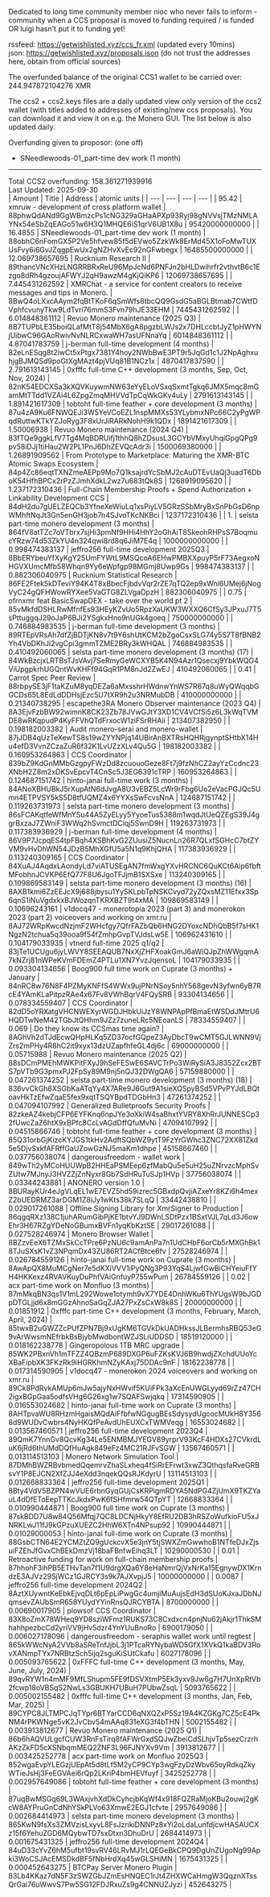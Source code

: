 Dedicated to long time community member nioc who never fails to inform -community when a CCS proposal is moved to funding required / is funded OR luigi hasn't put it to funding yet!

rssfeed: https://getwishlisted.xyz/ccs_fr.xml (updated every 10mins)    
json: https://getwishlisted.xyz/proposals.json (do not trust the addresses here, obtain from official sources)

The overfunded balance of the original CCS1 wallet to be carried over:        
244.947872104276 XMR        

The ccs2 + ccs2.keys files are a daily updated view only version of the ccs2 wallet (with titles added to addresses of existing/new ccs proposals). You can download it and view it on e.g. the Monero GUI. The list below is also updated daily.

Overfunding given to proposor: (one off)
- SNeedlewoods-01_part-time dev work (1 month)

---

Total CCS2 overfunding: 158.361271939916    
Last Updated: 2025-09-30    
| Amount | Title | Address | atomic units |
| --- | --- | --- | --- |
| 95.42 | xmruw - development of cross platform wallet | 88phwQdANd9GgWBmzcPs1cNG329aGHaAPXp93Ryj98gNVVsjTMzNMLAYNx54eSbZqEAGo51w6H3Q1MHQE6iS1qrV6UB1X8u | 95420000000000 |
| 16.4855 | SNeedlewoods-01_part-time dev work (1 month) | 88obhC6nFomGX5P2Ve5hfvew85f5dEVwo5ZzkWk8ErMd45X1oFoMwTUXUsFvy6i6GvJZqgpEwUx2gNZHvXvEc92nGFwbegx | 16485500000000 |
| 12.069738657695 | Rucknium Research II | 89thancVNcXHzLNGRRBRxReU96MpJcNd6PNFJn2bHLDwihrfr2vthvtB6c1Ezgo8dRh4gzoujAFWYJ2qH9awzM4gKjQiKP6 | 12069738657695 |
| 7.445431262592 | XMRChat - a service for content creators to receive messages and tips in Monero. | 8BwQ4oLXxcAAym2fqBtTKoF6qSmWfs8tbcQQ9GsdG5aBGLBtmab7CWtfDVphfcvunyTkw9LdTvri76mmS3Fvn79hJE33EHM | 7445431262592 |
| 6.014848361112 | Revuo Monero maintenance (2025 Q3) | 8B7TUPbLE35boiQLafMtT8j54MbX6gA8pgzbLWJs2x7DHLccbtJyZ1pHWYNjUibwC96GAoRwivNvNLRCxwaWH7asUFNnaYq | 6014848361112 |
| 4.87041783759 | j-berman full-time development (4 months) | 82eLnESqg8t2iwCt5xPtgx7381Y4hoy2NWbBwE3PT9r5JqGd1c1J2NpAghxuhjgBJMQSd9poGtXgMAzt4pjVUq81B1NCz1x | 4870417837590 |
| 2.791613143145 | 0xfffc full-time C++ development (3 months, Sep, Oct, Nov, 2024) | 82nK54EDCXSa3kXQVKuywmNW63eYyELoVSxqSxmtTgkq6JMX5mqc8mGamMtTTdd1VZAi4L6ZpgZmqMHVVdTpCqWkGKv4uLy | 2791613143145 |
| 1.891421617309 | tobtoht full-time feather + core development (3 months) | 87u4zA9Ku6FNWQEJi3W5YeVCoEZL1nspMMXs53YLybmxNPc66C2yPgWPqdRuttwKTkYZJoRyg3F8xUrJiRARkNohH9k1QDx | 1891421617309 |
| 1.50006938 | Revuo Monero maintenance (2024 Q4) | 83fTQe9ggkLfV7Tg4MqBDRUifj1thhQ8hZDsusL3GCYbVMxyUhqiGpgQPg9pv58iDJj1tiHau2W2PL1PnJ6DhZEVQcAdr3i | 1500069380000 |
| 1.26891909562 | From Prototype to Marketplace: Maturing the XMR-BTC Atomic Swaps Ecosystem | 84p4Zc86eqtTXNZmeAEPp9Mo7Q1ksajrdYcSbMJ2cAuDTEvUaQj3uadT6DboK54HfhBPCx2rPzZJmhXdkL2wz7u683tQk8S | 1268919095620 |
| 1.237172310436 | Full-Chain Membership Proofs + Spend Authorization + Linkability Development CCS | 84dH2du7gUELZEQCb3YfneXeWiuLq1xsPiyLV5GRzSSbMryBxSnPbGsD6npWMhftNqJt3Gn5enGH3job7n4SJvoTKcNKBci | 1237172310436 |
| 1. | selsta part-time monero development (3 months) | 864fV8atTZc7oVTbrx7sjHi3pmNf9HHi4HhY2oGhAiT8SkeohRHPsS7BoqmucYRzw74d53ZkYU4n324qwi8rd8q6JiM7E4q | 1000000000000 |
| 0.998474383137 | jeffro256 full-time development 2025Q3 | 8BbERYbeuYfXyKgY25UmFYWtL9MSQcoA6EHwPMBXXpuyP5rF73AegxoNHGVXUmcMfb58Whqn9Yy6eWpfgp98MGmj8Uwp9Gs | 998474383137 |
| 0.882306040975 | Rucknium Statistical Research | 86FE2Ftek5kDTeviY94K4T8xBbecFjbdvVqr2rZE7qTQ2ep9xWni6UMej6jNogVyC24gQFHWowRYXee5VaGTG8ZLVgaDpzH | 882306040975 |
| 0.75 | ofrnxmr feat BasicSwapDEX - take over the world pt 2 | 85vMkfdDSHLRwMfnfEs93HEyKZvUo5RpzXaUKW3WXXQ6CfSy3JPxuJ7T5sPttuggqJ29oJaP6BJi2YSgkxHno9nUGk4goeq | 750000000000 |
| 0.746884983535 | j-berman full-time development (3 months) | 89RTEpVRsAh7dfZjBDTjKN8v7t9Y6shUtKCM2bZgoCsxSLG74y5S7T8fBNB2Yh4VbDKhJi2vgCpi3gmmTZME2BRy3kWHQAL | 746884983535 |
| 0.410492060065 | selsta part-time monero development (3 months) (17) | 84WkBzcjxLRTBsTJsVAvj7SeRmyGeWCXYB5K4N94Azr1Qsecxj9YbkWQG4ViUpgpkrhUGQntWvKHFf94GqR1PM8nJd2ZwEJ | 410492060065 |
| 0.41 | Carrot Spec Peer Review | 88rbpySE3jF1taKZuM8yqDEZa6aMxsshrHWdnwYnWS7R67q8uWyQWqqbGGCDs65L8EdLdDDHsjEzc5U7tXR9h2u3NRMubDB | 410000000000 |
| 0.21340738295 | escapethe3RA Monero Observer maintenance (2023 Q4) | 8A3EjvFzbBW92wimnK8CK23Zb78JVwGJtY3XD1CV4VCfSi5z6L3kWqTVMDE8wRKqpudP4KyFFVhQTdFrxocW1ziFSrRHAii | 213407382950 |
| 0.198182003382 | Audit monero-serai and monero-wallet | 87jJDB4qUzTeXewTS8s19wZYYNPjq14UBirAnBXTRsHQHRjgynptSHtbX14Hu4efD3VvnZCzaZuR6f32K1LvUZzXLv4Qu5G | 198182003382 |
| 0.160953264863 | CCS Coordinator | 839bZ9KdGnMMbGzgpyFWzDd8zcuouoGeze8Ft7j9fzNhCZ2ayYzCcdnc23XNbH2Z8m2xDKSvEpcvT4CnSc5J3EG6391cTRP | 160953264863 |
| 0.124687151742 | hinto-janai full-time work (3 months) | 84ANoXBHUBkJ5rXupAtN6dJvgA8U3vEBZ5LcWr9rFbg6Uo2eVacPGJQc5Umn4ETPVSY5kS5D8tfUQMZ4x6YYXsSwFcvsNnA | 124687151742 |
| 0.119263731973 | selsta part-time monero development (3 months) | 86sFCAKqtfeWfMnYSu44A5ZyELyy5YyoeTus5388m1wqdJtUeQZEgS39J4ggrBxzaJ7ZWniF3WWq2hSvmctDCiqj5SwnD9H | 119263731973 |
| 0.117383936929 | j-berman full-time development (4 months) | 86V9P7JcpqES4tpFBqh4XSBhKvG2ZUusiZ5NucnLn26R7QLxfSGHcC7btZYVM9vHvDhWN54JDzB5MhXGfU5a5N1q9KhjQHA | 117383936929 |
| 0.113240309165 | CCS Coordinator | 84XuAJ4AqdxLAondyLd7viATUSEgAN7fmWxgYXvHRCNC6QuKCt6Aip6fbftMFobhnJCVKP6EfQ77F8U6JgoTFJjmB1SXSxe | 113240309165 |
| 0.109869583149 | selsta part-time monero development (3 months) (16) | 8AXB1kmi6ZzEEJcX9j688jbysu1YySKLpbTpNSKCvyd72yZQxsMZ11Efxx3Sp6qnS1iNuVgdxkxBJWozqnTKRXBZT9t4xMA | 109869583149 |
| 0.10696243161 | v1docq47 - monerotopia 2023 (part 3) and monerokon 2023 (part 2) voiceovers and working on xmr.ru | 8AJ72WRpKwcdNzjmF2WHcfgy7QfrFAZbQb6HNG2DYoxcNDhQbB5f7sHK1NgzN2tchua5q39ooa9f54fZmhpGvpTVJdsLw5E | 106962431610 |
| 0.104179033935 | vtnerd full-time 2025 q1/q2 | 83jTe1UCUgu6jyLWVY8SEEAQUB7NxXjZHFXoakGmJ6aWiQJpZhWWgqmA7kNZrj81nWPeKVmFDEmZ4PTLu1XN7YvzJqensoL | 104179033935 |
| 0.093304134656 | Boog900 full time work on Cuprate (3 months) + January | 84nRC8w76N8F4PZMyKNFfS4WWx9ujPNrNSoy5nhY568gevN3yfwn6yB7RcE4YAmKLaPitpzRAe4x67Fv8VWhBqrV4FQySRB | 93304134656 |
| 0.078334559407 | CCS Coordinator | 82dD5oYRXatgVHCNWEXyrWGDJHbkUiJzY8WNPApPfBmaEtWSDdJMtrU6HQDTwNeM42TGbJtQHhm9JZz7zuneLRc5NEoanLS | 78334559407 |
| 0.069 | Do they know its CCSmas time again? | 8AGhVh2dTJdEcwQHpHLKq5ZD37ocfGQpeZ3AyDbcT9wCMT5GJLWNN9VjZrs2mPHy4R8hC2it9xyx13dzUZapfhfeGL4dj6c | 69000000000 |
| 0.05715988 | Revuo Monero maintenance (2025 Q2) | 88sDCmPMEhMWKPitFXyJ9hSeFESwE6SAVCTrPo3WiRySiA3J8352Zcx2BTS7pVTb9G3pmxPJ2FpSy89M9nj5nQJ32DWgQA6 | 57159880000 |
| 0.047261374252 | selsta part-time monero development (3 months) (18) | 836vvCkGh6XSGbKaATqYy4X7ARe9J6Gut9A1sieXQSpyBSd5VPvPYJdLBQtoavHkTzEfwZqaE5fex9xqtTSQYBpdTDGbHn3 | 47261374252 |
| 0.047094107992 | Generalized Bulletproofs Security Proofs | 82zkeAZ4kebjCFP6EYFKnq6npJYe3oXkiW4saBhxtYVRY8XhRrJUNNESCp32fUwcZaZ6htX9xBPfc8CcLvAGdDffQfuMvNi | 47094107992 |
| 0.04515866746 | tobtoht full-time feather + core development (3 months) | 85Q31orbGjKizcKYJGS1tkHv2AdftSQbWZ9ytT9FzYrGWhc3ZNC72XX81Zkd5e5DjvSxkfAFRffGaUZowGzNJ5maKm1dhpe | 45158667460 |
| 0.037756038074 | dangerousfreedom - wallet work | 849wTh2yMCoHUUWpB2HHEaPSMEep6zfMabQu5e5uH25uZNrvzcMphSvZUtw7MJnyJ3HVZZjZnNyxr8Gb7SdHRuTuSJp1HVp | 37756038074 |
| 0.03344243881 | ANONERO version 1.0 | 8BURayKUr4eJgVLqEL1wE7EVZ5hd59izrec5GBxdpQvjiAZxeYr8KZi6h4mexZ2bUEDRMZ3arDGM1Z8iJy1wKts38k7SLqQ | 33442438810 |
| 0.029017261088 | Offline Signing Library for XmrSigner to Production | 86qgqRXz138C1juhARumGibPjKE1btvYJ9DWnLSDtPzx1BSxtVJL7qLd3J6owEhr3H67RZgYDeNoGBumxBVFn1yqKbKztSE | 29017261088 |
| 0.027528246974 | Monero Browser Wallet | 8BZzvEeX6TZMxSkCcTPre6PzNU6c9amAnPa7n1UdCHbF6orCb5rMXGhBk18TJuSXsK1vZ3NPqmDx43ZU86RT2ACfBtce6fv | 27528246974 |
| 0.026784559126 | hinto-janai full-time work on Cuprate (3 months) | 8AwApQX8MuMCgNer7e5dKXiVVV1iPyQNg3P93YqS4LjwfGwBiCHYeiuFfYH4HKKexz4RVAVKuyDuPhfVAiGnfuyP755wPum | 26784559126 |
| 0.02 | acx part-time work on Monfluo (3 months) | 87mMkqBN3qs1V1mL292Wowe1otymh9vX7YDE4DnhWKu6ThYUgsW9bJGDpDTGLjjd6x8mGGzAhnoSaGqZJA27PxZsCxW8k8S | 20000000000 |
| 0.01851912 | 0xfffc part-time C++ development (3 months, February, March, April, 2024) | 85twxB2uGWZZcPUfZPN7Bj9xUgKM6TGVkDkUADHkssJLBermhsRBQ53eG9vArWwsmNEfrbkBsBjybMwdbontWZJSLiUDDSD | 18519120000 |
| 0.018162238778 | Gingeropolous 1TB MRC upgrade | 85WK2PBxnVh1mTFZZ4QBzmP689DXGP6uFZKsKVJ6B9hwdjZXchdUUoYcXBaFipbXK3FKzRk9iHGRKhmNZyKAxj75DDAc9nF | 18162238778 |
| 0.017314590905 | v1docq47 - monerokon 2024 voiceovers and working on xmr.ru | 89Ck8PdRvkAMUp6mJw5ajyNxHWvif5KUiFPk3aXcEnUWGLyyd69rZz47CH2igxBGpGaa5odfsVHg6G26xg1w7SQAFSwjqkq | 17314590905 |
| 0.016553024682 | hinto-janai full-time work on Cuprate (3 months) | 8AHTpvaWU8RHzmHgaisMQdAiFfbfwNGgugBEsSdysydUgcocMUkH8Y3568d9WUDvCwbrs4NyHKQfPeAvdUhEUXCxTWMVeqg | 16553024682 |
| 0.013567460571 | jeffro256 full-time development 2023Q4 | 89QmK7YnnGv8QcvKg34Le5ENMBMJYEGV89yrprV93KcF4HDXs27CVkrdLuK6jRd6thUMdDQfHuAgk849eFz4MC21RJFvSGW | 13567460571 |
| 0.013114513103 | Monero Network Simulation Tool | 87DMhBWZRBvbmedQqemrvZhaSLxheq4fSiRrEFrwt3xwZ3QthqsfaRveGRBsvY1P8EJCN2XfZJJ4eXdd3nqekQQsRJKdyrU | 13114513103 |
| 0.012668833364 | jeffro256 full-time development 2025Q1 | 8Bty4VdV5BZPN4wVUE6rbnGyqGUjCsKRPigmRDYA5NdPG4ZjUmX9TKZYauL4dDfEToEepTTKcJkdxPwK6fSHfmrw54QTpYT | 12668833364 |
| 0.010990444871 | Boog900 full time work on Cuprate (3 months) | 87skBDD7U8w84Q56Mfqj7QC8LDCNjHkyY8EfRU2DB3hRSZoWufkioFU5xJNRKLwJ11fJ9kGPzuXUEZC2HhW6XTn4NPsup92 | 10990444871 |
| 0.01029000053 | hinto-janai full-time work on Cuprate (3 months) | 88GsbCTN64E2YCMZtZQ9gUckcvX5e3jnY5tjSWXZmGwwhoB1NTfeDJxZjsuiFZEhJfGvxChBEkDmzVj18baFBnfwEihq3LT | 10290000530 |
| 0.01 | Retroactive funding for work on full-chain membership proofs | 87hhohF3ihPB5ETHvTan7f1U9drgXQa6Y8eHaNmrQjVxNrKa15EgnywDX1KrndzE3AJVz29SjWCz1GJRCY3s9k7AJXvpjJ5 | 10000000000 |
| 0.0087 | jeffro256 full-time development 2024Q2 | 8AztXUywntKeEbkEjvqDLt6pEpLiPwgGc4umjiMuAujsEdH3dSUoKJxaJDbNJqmsevZAUbSmR658YUydYYinRnsQJRCYBTA | 8700000000 |
| 0.00690017905 | plowsof CCS Coordinator | 83X8oZmX78WHeq9YD8sziWFmz1RUKS73C8Cxdxcn4pnjNu62jAkjr1ThkSMhahhpezbcCd2yriVV9jHv5dzr4YnYUuBnoRo | 6900179050 |
| 0.006027178096 | dangerousfreedom - seraphis wallet work until regtest | 865kWWcNyA2VVb8aSReTnfJjbL3j1PTcaRYNybaWD5GfX1XVkQ1kaBDV3RovXANmpTYx7NRBtzSch5ijq2sguKiSUtCkafu | 6027178096 |
| 0.005093765622 | 0xFFFC full-time C++ development (3 months, May, June, July, 2024) | 89qvRYW1n4mMF9MfLShupm5FE9fDSVXtmP5Ek3yxv9Jw6g7H7UnXpRtVb2fcwp18oVBSqS2NwLs3GBUKH7UBuH7PUbwZsqL | 5093765622 |
| 0.005002155482 | 0xfffc full-time C++ development (3 months, Jan, Feb, Mar, 2025) | 89CYPC8JLTMPCJqTYpr6BTYarCCD6qNXQZxP5Sz19A4KZGKg7CZ5cE4PkNM4rPKWNge5vK2JvCbv54mAAq831eXG3f4bTHN | 5002155482 |
| 0.003913812677 | Revuo Monero maintenance (2025 Q1) | 86b6hAQVULgcfCUW3RnFsTirq8fAFWrGxdSQJwZbeiCdSLhjvTp5sezCrzrhAKzZkFD5cXSNbqmMEQ2ZNF3L96FJNYXv9Vm | 3913812677 |
| 0.003425252778 | acx part-time work on Monfluo 2025Q3 | 852wgaEvpYLEGzjUEpAt5d8tLf5M2yCP9CYp3wgFzyDzWbv65oyRdkqZkyWTieJsHj3FeEGVAei6rQp2LKriP4bmHEVfuyf | 3425252778 |
| 0.002957649086 | tobtoht full-time feather + core development (3 months) | 87uqBwMSGq69L3WAxjvhXdDkCyhcjbKqWf4x918FQZRaMjoKBu2ouwj2gKcW8AYPruGnCdNhYSkPLVo63XmwE2EGJ1cfvte | 2957649086 |
| 0.002684414973 | selsta part-time monero development (3 months) | 865KwN9fsXs3ZMVzisLxyvL8FsJzrikiDNNPz8xYi2oLdaLunfdjcwHASAUCXz15f6YehuZGD6MQybwTD7sxDtxn3DhuDrU | 2684414973 |
| 0.001675431325 | jeffro256 full-time development 2024Q4 | 84uD33cYvZ6hM5ufbt19svRV46LRvMJ1rLQEGeBkCPQ9DgUnZUgoNg99Apki3WoCSJAcEMSDkdBF5fNbHrdXq45wGLSHiMN | 1675431325 |
| 0.000452643275 | BTCPay Server Monero Plugin | 83Lb4KKaz7dN5F3zSWZGbJZmEsHNQEC1rJt4ZHXWCaHmgW3QqznXTssQrGai76uWwvS7Pw5SG12FDJRxuZs9g4CNNUZJyzi | 452643275 |
